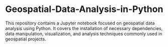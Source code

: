 # Geospatial-Data-Analysis-in-Python
This repository contains a Jupyter notebook focused on geospatial data analysis using Python. It covers the installation of necessary dependencies, data manipulation, visualization, and analysis techniques commonly used in geospatial projects.
